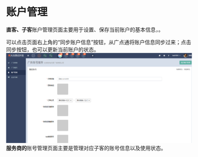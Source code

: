 # 账户管理

**直客、子客**账户管理页面主要用于设置、保存当前账户的基本信息，。

可以点击页面右上角的“同步账户信息”按钮，从广点通将账户信息同步过来；点击同步按钮，也可以更新当前账户的状态。![](/assets/1522052360%281%29.jpg)**服务商的**账号管理页面主要是管理对应子客的账号信息以及使用状态。



